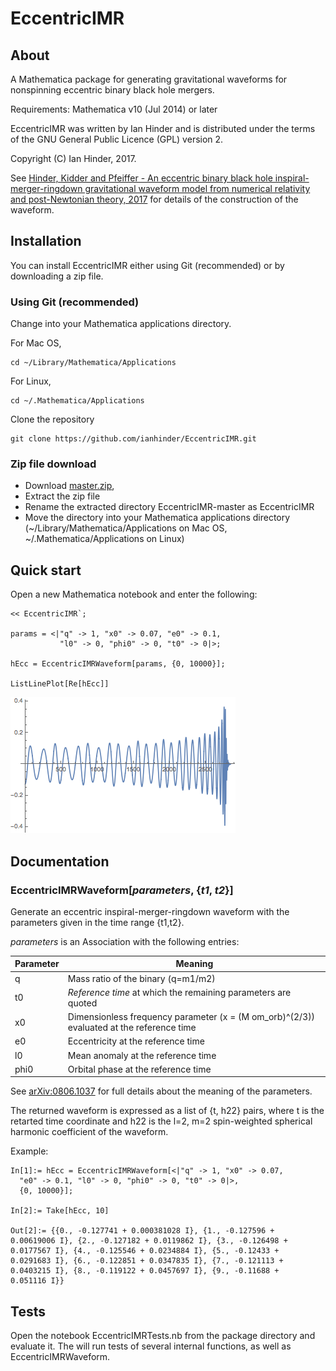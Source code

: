 # EccentricIMR

## About

A Mathematica package for generating gravitational waveforms for
nonspinning eccentric binary black hole mergers.

Requirements: Mathematica v10 (Jul 2014) or later

EccentricIMR was written by Ian Hinder and is distributed under the terms of the GNU General Public Licence (GPL) version 2.

Copyright (C) Ian Hinder, 2017.

See [Hinder, Kidder and Pfeiffer - An eccentric binary black hole inspiral-merger-ringdown gravitational waveform model from numerical relativity and post-Newtonian theory, 2017](http://arxiv.org/abs/1709.02007) for details of the construction of the waveform.

## Installation

You can install EccentricIMR either using Git (recommended) or by
downloading a zip file.

### Using Git (recommended)

Change into your Mathematica applications directory.

For Mac OS,

    cd ~/Library/Mathematica/Applications

For Linux,

    cd ~/.Mathematica/Applications

Clone the repository

    git clone https://github.com/ianhinder/EccentricIMR.git

### Zip file download

- Download
[master.zip](https://github.com/ianhinder/EccentricIMR/archive/master.zip),
- Extract the zip file
- Rename the extracted directory EccentricIMR-master as
EccentricIMR
- Move the directory into your Mathematica applications directory
(~/Library/Mathematica/Applications on Mac OS,
~/.Mathematica/Applications on Linux)

## Quick start

Open a new Mathematica notebook and enter the following:

    << EccentricIMR`;

    params = <|"q" -> 1, "x0" -> 0.07, "e0" -> 0.1,
               "l0" -> 0, "phi0" -> 0, "t0" -> 0|>;
    
    hEcc = EccentricIMRWaveform[params, {0, 10000}];
    
    ListLinePlot[Re[hEcc]]

![Eccentric waveform](ecc-waveform.png)

## Documentation

### EccentricIMRWaveform[_parameters_, {_t1_, _t2_}]

Generate an eccentric inspiral-merger-ringdown waveform with the parameters given in the time range {t1,t2}.  

_parameters_ is an Association with the following entries:

Parameter | Meaning
--------- | ---
q         | Mass ratio of the binary (q=m1/m2)
t0        | _Reference time_ at which the remaining parameters are quoted
x0        | Dimensionless frequency parameter (x = (M om_orb)^(2/3)) evaluated at the reference time
e0		   | Eccentricity at the reference time
l0		   | Mean anomaly at the reference time
phi0	   | Orbital phase at the reference time

See [arXiv:0806.1037](http://arxiv.org/abs/arXiv:0806.1037) for full details about the meaning of the parameters.

The returned waveform is expressed as a list of {t, h22} pairs, where t is the retarted time coordinate and h22 is the l=2, m=2 spin-weighted spherical harmonic coefficient of the waveform.

Example:

    In[1]:= hEcc = EccentricIMRWaveform[<|"q" -> 1, "x0" -> 0.07,
      "e0" -> 0.1, "l0" -> 0, "phi0" -> 0, "t0" -> 0|>,
      {0, 10000}];
    
    In[2]:= Take[hEcc, 10]
    
    Out[2]:= {{0., -0.127741 + 0.000381028 I}, {1., -0.127596 + 
    0.00619006 I}, {2., -0.127182 + 0.0119862 I}, {3., -0.126498 + 
    0.0177567 I}, {4., -0.125546 + 0.0234884 I}, {5., -0.12433 + 
    0.0291683 I}, {6., -0.122851 + 0.0347835 I}, {7., -0.121113 + 
    0.0403215 I}, {8., -0.119122 + 0.0457697 I}, {9., -0.11688 + 
    0.051116 I}}

## Tests

Open the notebook EccentricIMRTests.nb from the package directory and evaluate it.  The will run tests of several internal functions, as well as EccentricIMRWaveform.
